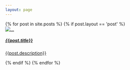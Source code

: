 ```yaml
---
layout: page
---
```



<div class="row">
{% for post in site.posts %}
{% if post.layout == 'post' %}
  <div class="col-lg-3 col-md-6 col-sm-6 col-xs-12">
    <div class="card-wrapper">
            <a href="{{post.url}}">
            <div class="card">
            <img src="{{site.url}}/assets/images/{{post.picture}}" class="card-img-top" alt="...">
            <div class="card-body">
                <h5 class="card-title">{{post.title}}</h5>
                <p class="card-text">{{post.description}}</p>
            </div>
            </div>
            </a>
    </div>
  </div>
{% endif %}
{% endfor %}
</div>

